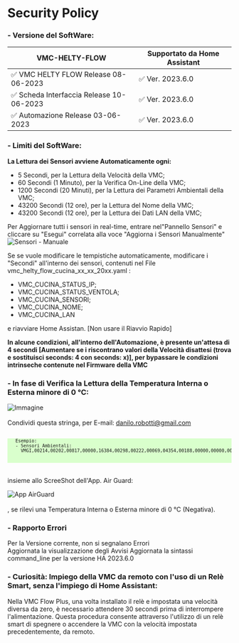 # Security Policy

### - Versione del SoftWare:

|          VMC-HELTY-FLOW                  | Supportato da Home Assistant            |
| ---------------------------------------- | ----------------------------------------|
|  :white_check_mark: VMC HELTY FLOW Release 08-06-2023     | :white_check_mark:   Ver. 2023.6.0 |
|  :white_check_mark: Scheda Interfaccia Release 10-06-2023 | :white_check_mark:   Ver. 2023.6.0 |
|  :white_check_mark: Automazione Release 03-06-2023        | :white_check_mark:   Ver. 2023.6.0 |

### - Limiti del SoftWare:<br>
<strong>La Lettura dei Sensori avviene Automaticamente ogni:</strong>
-  5 Secondi, per la Lettura della Velocità della VMC;<br> 
- 60 Secondi (1 Minuto), per la Verifica On-Line della VMC;<br> 
-  1200 Secondi (20 Minuti), per la Lettura dei Parametri Ambientali della VMC;<br> 
-  43200 Secondi (12 ore), per la Lettura del Nome della VMC;<br> 
-  43200 Secondi (12 ore), per la Lettura dei Dati LAN della VMC;

Per Aggiornare tutti i sensori in real-time, entrare nel"Pannello Sensori" e cliccare su "Esegui" correlata alla voce "Aggiorna i Sensori Manualmente"
<br>  ![Sensori - Manuale](https://github.com/DanRobo76/VMC-HELTY-FLOW/assets/102819027/5dbecdb3-2e99-49d6-b91c-758ae3a07490) <br>

Se se vuole modificare le tempistiche automaticamente, modificare i "Secondi" all'interno dei sensori, contenuti nel File vmc_helty_flow_cucina_xx_xx_20xx.yaml :<br> 
  - VMC_CUCINA_STATUS_IP;<br> 
  - VMC_CUCINA_STATUS_VENTOLA;<br> 
  - VMC_CUCINA_SENSORI;<br> 
  - VMC_CUCINA_NOME;<br> 
  - VMC_CUCINA_LAN <br> 

e riavviare Home Assistan. [Non usare il Riavvio Rapido]

<strong>In alcune condizioni, all'interno dell'Automazione, è presente un'attesa di 4 secondi [Aumentare se i riscontrano valori della Velocità disattesi (trova e sostituisci seconds: 4 con seconds: x)], per bypassare le condizioni intrinseche contenute nel Firmware della VMC</strong><br> 

### - In fase di Verifica la Lettura della Temperatura Interna o Esterna minore di 0 °C:<br>     
<img src="https://github.com/DanRobo76/VMC-HELTY-FLOW/assets/102819027/7e34f416-a47e-4749-b907-e6e1140a8321" alt="Immagine">
<br>
 <br>
 Condividi questa stringa, per E-mail: <a href="mailto:danilo.robotti@gmail.com">danilo.robotti@gmail.com</a><br>
 <br> 
  <pre style="font-size:10px; background-color: #d9ffcc;">
   Esempio:
   - Sensori Ambientali:
     VMGI,00214,00202,00817,00000,16384,00298,00222,00069,04354,00188,00000,00000,00000,00000,00000 <br>
  </pre>

<br> insieme allo ScreeShot dell'App. Air Guard: <br>

![App AirGuard](https://github.com/DanRobo76/VMC-HELTY-FLOW/assets/102819027/f15527ff-2042-4835-b389-2974792da3fb)<br>
<br>, se rilevi una Temperatura Interna o Esterna minore di 0 °C (Negativa).

### - Rapporto Errori
Per la Versione corrente, non si segnalano Errori<br>
Aggiornata la visualizzazione degli Avvisi
Aggiornata la sintassi command_line per la versione HA 2023.6.0<br>

### - Curiosità: Impiego della VMC da remoto con l'uso di un Relè Smart, senza l'impiego di Home Assistant:<br>
Nella VMC Flow Plus, una volta installato il relè e impostata una velocità diversa da zero, è necessario attendere 30 secondi prima di interrompere l'alimentazione. Questa procedura consente attraverso l'utilizzo di un relè smart di spegnere o accendere la VMC con la velocità impostata precedentemente, da remoto.
